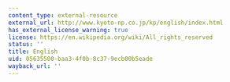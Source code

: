 ```yaml
---
content_type: external-resource
external_url: http://www.kyoto-np.co.jp/kp/english/index.html
has_external_license_warning: true
license: https://en.wikipedia.org/wiki/All_rights_reserved
status: ''
title: English
uid: 05635500-baa3-4f0b-8c37-9ecb00b5eade
wayback_url: ''
---
```

